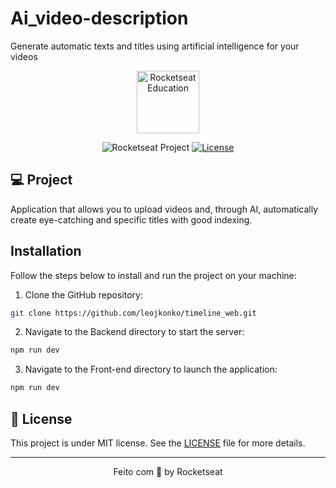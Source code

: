 # Ai_video-description
Generate automatic texts and titles using artificial intelligence for your videos

<p align="center">
  <img alt="Rocketseat Education" src="https://avatars.githubusercontent.com/u/69590972?s=200&v=4" width="100px" />
</p>

<p align="center">
  <img src="https://img.shields.io/static/v1?label=Rocketseat&message=Education&color=8257e5&labelColor=202024" alt="Rocketseat Project" />
  <a href="LICENSE"><img  src="https://img.shields.io/static/v1?label=License&message=MIT&color=8257e5&labelColor=202024" alt="License"></a>
</p>

## 💻 Project
Application that allows you to upload videos and, through AI, automatically create eye-catching and specific titles with good indexing.

## Installation

Follow the steps below to install and run the project on your machine:

1. Clone the GitHub repository:
 
```bash
git clone https://github.com/leojkonko/timeline_web.git
```

2. Navigate to the Backend directory to start the server:

```bash
npm run dev
```
3. Navigate to the Front-end directory to launch the application:

```bash
npm run dev
```

## 📝 License
This project is under MIT license. See the [LICENSE](LICENSE) file for more details.

---

<p align="center">
  Feito com 💜 by Rocketseat
</p>

<!--START_SECTION:footer-->

<br />
<br />


<!--END_SECTION:footer-->
